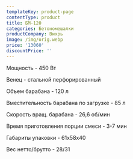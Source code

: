 ```yaml
---
templateKey: product-page
contentType: product
title: БМ-120
categories: Бетономешалки
productCompany: Вихрь
image: /img/orig.webp
price: '13060'
discountPrice: ''
---
```

Мощность - 450 Вт

Венец - стальной перфорированный

Объем барабана - 120 л

Вместительность барабана по загрузке - 85 л

Скорость вращ. барабана - 26,6 об/мин

Время приготовления порции смеси - 3-7 мин

Габариты упаковки - 61х58х40

Вес нетто/брутто - 28/31
